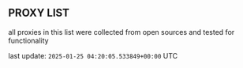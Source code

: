 ## PROXY LIST

all proxies in this list were collected from open sources and tested for functionality

last update: `2025-01-25 04:20:05.533849+00:00` UTC